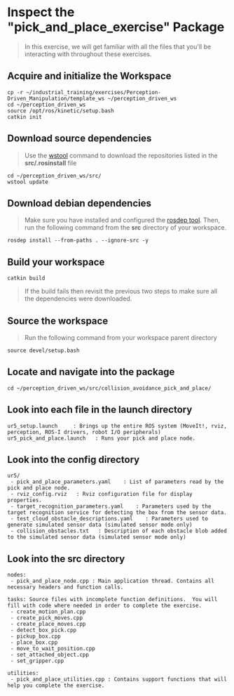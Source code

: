 # Inspect the "pick_and_place_exercise" Package
>In this exercise, we will get familiar with all the files that you'll be interacting with throughout these exercises. 

## Acquire and initialize the Workspace
```
cp -r ~/industrial_training/exercises/Perception-Driven_Manipulation/template_ws ~/perception_driven_ws
cd ~/perception_driven_ws
source /opt/ros/kinetic/setup.bash
catkin init
```

## Download source dependencies
>Use the [wstool](http://wiki.ros.org/wstool) command to download the repositories listed in the **src/.rosinstall** file
```
cd ~/perception_driven_ws/src/
wstool update
```

## Download debian dependencies
>Make sure you have installed and configured the [rosdep tool](http://wiki.ros.org/rosdep).
>Then, run the following command from the **src** directory of your workspace.
```
rosdep install --from-paths . --ignore-src -y
```

## Build your workspace
```
catkin build
```
>If the build fails then revisit the previous two steps to make sure all the dependencies were downloaded.


## Source the workspace
> Run the following command from your workspace parent directory
```
source devel/setup.bash
```

## Locate and navigate into the package
```
cd ~/perception_driven_ws/src/collision_avoidance_pick_and_place/
```

## Look into each file in the launch directory
```
ur5_setup.launch     : Brings up the entire ROS system (MoveIt!, rviz, perception, ROS-I drivers, robot I/O peripherals)
ur5_pick_and_place.launch   : Runs your pick and place node.
```

## Look into the config directory

```
ur5/
 - pick_and_place_parameters.yaml    : List of parameters read by the pick and place node.
 - rviz_config.rviz   : Rviz configuration file for display properties.
 - target_recognition_parameters.yaml    : Parameters used by the target recognition service for detecting the box from the sensor data.
 - test_cloud_obstacle_descriptions.yaml    : Parameters used to generate simulated sensor data (simulated sensor mode only)
 - collision_obstacles.txt   : Description of each obstacle blob added to the simulated sensor data (simulated sensor mode only)
```

## Look into the src directory

```
nodes:
 - pick_and_place_node.cpp : Main application thread. Contains all necessary headers and function calls.

tasks: Source files with incomplete function definitions.  You will fill with code where needed in order to complete the exercise.
 - create_motion_plan.cpp
 - create_pick_moves.cpp 
 - create_place_moves.cpp
 - detect_box_pick.cpp
 - pickup_box.cpp
 - place_box.cpp
 - move_to_wait_position.cpp
 - set_attached_object.cpp
 - set_gripper.cpp

utilities:  
 - pick_and_place_utilities.cpp : Contains support functions that will help you complete the exercise.
```
